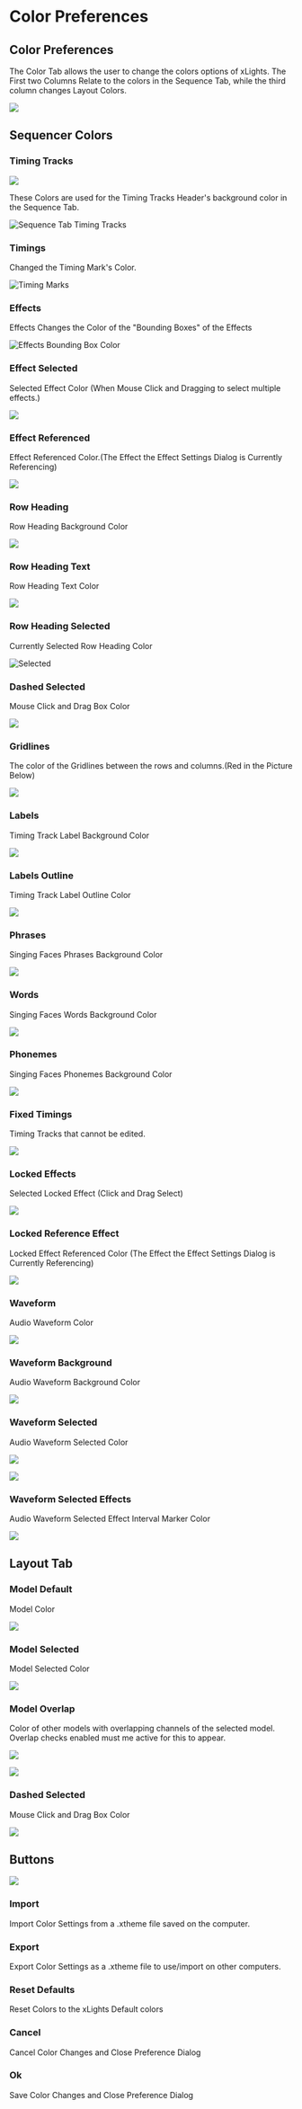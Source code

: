 # Color Preferences

## Color Preferences

The Color Tab allows the user to change the colors options of xLights. The First two Columns Relate to the colors in the Sequence Tab, while the third column changes Layout Colors.

![](../../../../.gitbook/assets/image%20%28808%29.png)

## Sequencer Colors

### Timing Tracks

![](../../../../.gitbook/assets/image%20%28646%29.png)

These Colors are used for the Timing Tracks Header's background color in the Sequence Tab.

![Sequence Tab Timing Tracks](../../../../.gitbook/assets/image%20%28655%29.png)

### Timings

Changed the Timing Mark's Color.

![Timing Marks](../../../../.gitbook/assets/image%20%28462%29.png)

### Effects

Effects Changes the Color of the "Bounding Boxes" of the Effects

![Effects Bounding Box Color](../../../../.gitbook/assets/image%20%28748%29.png)

### Effect Selected

Selected Effect Color \(When Mouse Click and Dragging to select multiple effects.\)

![](../../../../.gitbook/assets/image%20%28742%29.png)

### Effect Referenced

Effect Referenced Color.\(The Effect the Effect Settings Dialog is Currently Referencing\)

![](../../../../.gitbook/assets/image%20%28524%29.png)

### Row Heading

Row Heading Background Color

![](../../../../.gitbook/assets/image%20%28757%29.png)

### Row Heading Text

Row Heading Text Color

![](../../../../.gitbook/assets/image%20%28399%29.png)

### Row Heading Selected

Currently Selected Row Heading Color

![Selected](../../../../.gitbook/assets/image%20%286%29.png)

### Dashed Selected

Mouse Click and Drag Box Color

![](../../../../.gitbook/assets/image%20%28494%29.png)

### Gridlines

The color of the Gridlines between the rows and columns.\(Red in the Picture Below\)

![](../../../../.gitbook/assets/image%20%28204%29.png)

### Labels

Timing Track Label Background Color

![](../../../../.gitbook/assets/image%20%28363%29.png)

### Labels Outline

Timing Track Label Outline Color

![](../../../../.gitbook/assets/image%20%28164%29.png)

### Phrases

Singing Faces Phrases Background Color

![](../../../../.gitbook/assets/image-791.png)

### Words

Singing Faces Words Background Color

![](../../../../.gitbook/assets/image-782.png)

### Phonemes

Singing Faces Phonemes Background Color

![](../../../../.gitbook/assets/image%20%28251%29.png)

### Fixed Timings

Timing Tracks that cannot be edited.

![](../../../../.gitbook/assets/image%20%28623%29.png)

### Locked Effects

Selected Locked Effect \(Click and Drag Select\)

![](../../../../.gitbook/assets/image%20%28481%29.png)

### Locked Reference Effect

Locked Effect Referenced Color \(The Effect the Effect Settings Dialog is Currently Referencing\)

![](../../../../.gitbook/assets/image%20%28445%29.png)

### Waveform

Audio Waveform Color

![](../../../../.gitbook/assets/image%20%28647%29.png)

### Waveform Background

Audio Waveform Background Color

![](../../../../.gitbook/assets/image%20%28696%29.png)

### Waveform Selected

Audio Waveform Selected Color

![](../../../../.gitbook/assets/image%20%28696%29.png)

![](../../../../.gitbook/assets/image%20%28746%29.png)

### Waveform Selected Effects

Audio Waveform Selected Effect Interval Marker Color

![](../../../../.gitbook/assets/image%20%28520%29.png)

## Layout Tab

### Model Default

Model Color

![](../../../../.gitbook/assets/image%20%28804%29.png)

### Model Selected

Model Selected Color

![](../../../../.gitbook/assets/image%20%28823%29.png)

### Model Overlap

Color of other models with overlapping channels of the selected model. Overlap checks enabled must me active for this to appear.

![](../../../../.gitbook/assets/image%20%2861%29.png)

![](../../../../.gitbook/assets/image%20%28782%29.png)

### Dashed Selected

Mouse Click and Drag Box Color

![](../../../../.gitbook/assets/image%20%2880%29.png)

## Buttons

![](../../../../.gitbook/assets/image-757.png)

### Import

Import Color Settings from a .xtheme file saved on the computer.

### Export

Export Color Settings as a .xtheme file to use/import on other computers.

### Reset Defaults

Reset Colors to the xLights Default colors

### Cancel

Cancel Color Changes and Close Preference Dialog

### Ok

Save Color Changes and Close Preference Dialog


